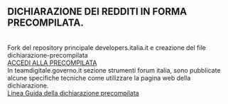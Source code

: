<h2>DICHIARAZIONE DEI REDDITI IN FORMA PRECOMPILATA.</h2>
<br>
Fork del repository principale developers.italia.it e creazione del file dichiarazione-precompilata
<br>
<a href="https://dichiarazioneprecompilata.agenziaentrate.gov.it/PrecomWeb/">ACCEDI ALLA PRECOMPILATA </a>
<br>
In teamdigitale.governo.it sezione strumenti forum italia, sono pubblicate alcune specifiche tecniche come utilizzare la pagina web della dichiarazione.
<br>
<a href="https://forum.italia.it/t/agenzia-delle-entrate-dichiarazione-dei-redditi-in-forma-precompilata/39563">Linea Guida della dichiarazione precompilata </a>
